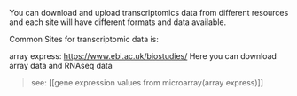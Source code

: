 You can download and upload transcriptomics data from different resources and each site will have different formats and data available.

Common Sites for transcriptomic data is:

array express:
https://www.ebi.ac.uk/biostudies/
Here you can download array data and RNAseq data
> see: [[gene expression values from microarray(array express)]]